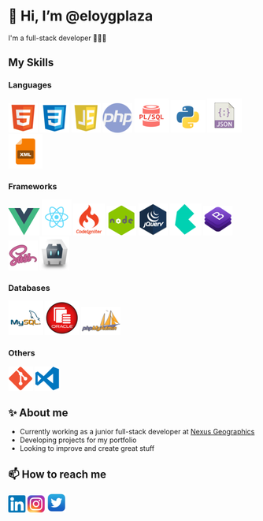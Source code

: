 
# 👋 Hi, I’m @eloygplaza
I'm a full-stack developer 👨🏻‍💻

## My Skills

### Languages

<!--![java](https://raw.githubusercontent.com/eloygplaza/eloygplaza/a2eb879735bc38995e507dd11cc62413da396e31/images/languages/java.png "Java")-->
![html](https://raw.githubusercontent.com/eloygplaza/eloygplaza/a2eb879735bc38995e507dd11cc62413da396e31/images/languages/html.png "HTML")
![css](https://raw.githubusercontent.com/eloygplaza/eloygplaza/a2eb879735bc38995e507dd11cc62413da396e31/images/languages/css.png "CSS")
![javascript](https://raw.githubusercontent.com/eloygplaza/eloygplaza/a2eb879735bc38995e507dd11cc62413da396e31/images/languages/javascript.png "Javascript")
![php](https://raw.githubusercontent.com/eloygplaza/eloygplaza/a2eb879735bc38995e507dd11cc62413da396e31/images/languages/php.png "PHP")
![plsql](https://raw.githubusercontent.com/eloygplaza/eloygplaza/a2eb879735bc38995e507dd11cc62413da396e31/images/languages/plsql.png "PL\SQL")
![python](https://raw.githubusercontent.com/eloygplaza/eloygplaza/a2eb879735bc38995e507dd11cc62413da396e31/images/languages/python.png "Python")
![json](https://raw.githubusercontent.com/eloygplaza/eloygplaza/a2eb879735bc38995e507dd11cc62413da396e31/images/languages/json.png "JSON")
![xml](https://raw.githubusercontent.com/eloygplaza/eloygplaza/a2eb879735bc38995e507dd11cc62413da396e31/images/languages/xml.png "XML")

### Frameworks

<!--![javaswing](https://raw.githubusercontent.com/eloygplaza/eloygplaza/a2eb879735bc38995e507dd11cc62413da396e31/images/frameworks/javaswing.png "Java Swing")
![javafx](https://raw.githubusercontent.com/eloygplaza/eloygplaza/a2eb879735bc38995e507dd11cc62413da396e31/images/frameworks/javafx.png "Java FX")
![springboot](https://raw.githubusercontent.com/eloygplaza/eloygplaza/a2eb879735bc38995e507dd11cc62413da396e31/images/frameworks/springboot.png "Spring Boot")
![androidstudio](https://raw.githubusercontent.com/eloygplaza/eloygplaza/a2eb879735bc38995e507dd11cc62413da396e31/images/frameworks/androidstudio.png "Android Studio")
![laravel](https://raw.githubusercontent.com/eloygplaza/eloygplaza/a2eb879735bc38995e507dd11cc62413da396e31/images/frameworks/laravel.png "Laravel")-->
![vue](https://raw.githubusercontent.com/eloygplaza/eloygplaza/main/images/frameworks/vue-logo.png "Vue JS")
![react](https://raw.githubusercontent.com/eloygplaza/eloygplaza/a2eb879735bc38995e507dd11cc62413da396e31/images/frameworks/react.png "React JS")
![codeigniter](https://raw.githubusercontent.com/eloygplaza/eloygplaza/main/images/frameworks/codeigniter-logo.png "Codeigniter")
![node](https://raw.githubusercontent.com/eloygplaza/eloygplaza/a2eb879735bc38995e507dd11cc62413da396e31/images/frameworks/nodejs.png "Node JS")
![jquery](https://raw.githubusercontent.com/eloygplaza/eloygplaza/a2eb879735bc38995e507dd11cc62413da396e31/images/frameworks/jquery.png "JQuery")
![bulma](https://raw.githubusercontent.com/eloygplaza/eloygplaza/main/images/frameworks/bulma-logo.png "Bulma")
![bootstrap](https://raw.githubusercontent.com/eloygplaza/eloygplaza/a2eb879735bc38995e507dd11cc62413da396e31/images/frameworks/bootstrap.png "Bootstrap")
![nodesass](https://raw.githubusercontent.com/eloygplaza/eloygplaza/a2eb879735bc38995e507dd11cc62413da396e31/images/frameworks/sass.png "SASS")
![apachecordova](https://raw.githubusercontent.com/eloygplaza/eloygplaza/a2eb879735bc38995e507dd11cc62413da396e31/images/frameworks/apachecordova.png "Apache Cordova")
<!--![semanticui](https://raw.githubusercontent.com/eloygplaza/eloygplaza/a2eb879735bc38995e507dd11cc62413da396e31/images/frameworks/semanticui.png "Semantic UI")-->

### Databases

<!--![mongodb](https://raw.githubusercontent.com/eloygplaza/eloygplaza/a2eb879735bc38995e507dd11cc62413da396e31/images/databases/mongodb.png "MongoDB")-->
![MySQL](https://raw.githubusercontent.com/eloygplaza/eloygplaza/a2eb879735bc38995e507dd11cc62413da396e31/images/databases/mysql.png "MySQL")
![oracle](https://raw.githubusercontent.com/eloygplaza/eloygplaza/a2eb879735bc38995e507dd11cc62413da396e31/images/databases/oracle.png "Oracle SQL")
![phpmyadmin](https://raw.githubusercontent.com/eloygplaza/eloygplaza/a2eb879735bc38995e507dd11cc62413da396e31/images/databases/phpmyadmin.png "PhpMyAdmin")

### Others

![git](https://raw.githubusercontent.com/eloygplaza/eloygplaza/a2eb879735bc38995e507dd11cc62413da396e31/images/others/git.png "Git")
![vscode](https://raw.githubusercontent.com/eloygplaza/eloygplaza/a2eb879735bc38995e507dd11cc62413da396e31/images/others/vscode.png "Visual Studio Code")

## :sparkles: About me

- Currently working as a junior full-stack developer at [Nexus Geographics](https://www.linkedin.com/company/nexus-geographics/)
- Developing projects for my portfolio
- Looking to improve and create great stuff
<!--- 👀 I’m interested in ...
- 🌱 I’m currently learning ...
- 💞️ I’m looking to collaborate on ... --->

## 📫 How to reach me
[![linkedin](https://raw.githubusercontent.com/eloygplaza/eloygplaza/a2eb879735bc38995e507dd11cc62413da396e31/images/social/linkedin.png)](https://www.linkedin.com/in/eloygplaza/) 
[![instagram](https://raw.githubusercontent.com/eloygplaza/eloygplaza/a2eb879735bc38995e507dd11cc62413da396e31/images/social/instagram.png)](https://www.instagram.com/eloygplaza/)
[![twitter](https://raw.githubusercontent.com/eloygplaza/eloygplaza/a2eb879735bc38995e507dd11cc62413da396e31/images/social/twiiter.png)](https://twitter.com/eloygplaza)
<!--**Web:** [eloygplaza.github.io](https://eloygplaza.github.io/)<br><br>
**LinkedIn:** [Eloy Garcia](https://www.linkedin.com/in/eloygplaza/)<br><br>
**Instagram:** [@eloygplaza](https://www.instagram.com/eloygplaza/)<br><br>->
<!---
eloygplaza/eloygplaza is a ✨ special ✨ repository because its `README.md` (this file) appears on your GitHub profile.
You can click the Preview link to take a look at your changes.
--->
